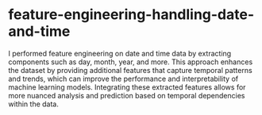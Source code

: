 # feature-engineering-handling-date-and-time
I performed feature engineering on date and time data by extracting components such as day, month, year, and more. This approach enhances the dataset by providing additional features that capture temporal patterns and trends, which can improve the performance and interpretability of machine learning models. Integrating these extracted features allows for more nuanced analysis and prediction based on temporal dependencies within the data.
